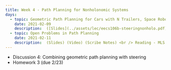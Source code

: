 ```yaml
---
title: Week 4 - Path Planning for Nonholonomic Systems
days:
  - topic: Geometric Path Planning for Cars with N Trailers, Space Robots
    date: 2021-02-09
    description:  ([Slides](../assets/lec/eecs106b-steeringnonholo.pdf)) (Video) (Scribe Notes) <br /> Reading - MLS
  - topic: Open Problems in Path Planning
    date: 2021-02-11
    description:  (Slides) (Video) (Scribe Notes) <br /> Reading - MLS
---
```


- Discussion 4: Combining geometric path planning with steering
- Homework 3 (due 2/23)